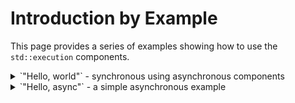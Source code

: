 <!-- SPDX-License-Identifier: Apache-2.0 WITH LLVM-exception -->

# Introduction by Example

This page provides a series of examples showing how to use the
`std::execution` components.

<details>
<summary>`"Hello, world"` - synchronous using asynchronous components</summary>

@include examples/intro-1-hello-world.cpp

The first example is a very complicated way to a version of `"Hello,
world"`: it uses components for dealing with asynchronous work to
synchronously produce the result. The intention is to show a basic
use of some involved components to build up a feeling of how things
work.

The componentes for `std::execution` are declared in the header
`<execution>`.  This particular implementation implements the
cmponents in namespace `beman::execution` declared in the header
`<beman/execution/execution.hpp>`:

```cpp
#include <beman/execution/execution.hpp>
#include <iostream>
#include <string>
#include <tuple>

namespace ex = ::beman::execution;
using namespace std::string_literals;
```

Most of these declarations should be familiar. The namespace alias
`ex` is used to support easy migration to a different implementation,
in particular the standard name `std::execution` once it becomes
available with standard library implementations. The other examples
will have a similar start which is only mentioned in the explanation
to point out unusual parts like the use of custom components.

All interesting work happens in the `main` function:

```cpp
int main()
{
    auto[result] = ex::sync_wait(
        ex::when_all(
            ex::just("hello, "s),
            ex::just("world"s)
        )
        | ex::then([](auto s1, auto s2){ return s1 + s2; })
        ).value_or(std::tuple(""s));

    std::cout << result << '\n';
}
```

This code code be simpler even when using components from
`std::execution`.  Showing a few more components is intended to
better reflect how an asynchronous program might look like. This
examples uses a _sender factory_ (`ex::just`), two _sender adaptors_
(`ex::when_all` and `ex::then`), and finally a _sender consumer_
(`ex::sync_wait`) to build up work and to execute it. The idea of
a _sender_ is that it represents work which can be composed with
algorithms into a unit of work which is eventually executed.

Each work item can complete asynchronously at some later time, i.e.,
calling it like a function and using a returned value isn't really
an option. Instead, when the work is started it does whatever is
needed to get the work completed and get a _completion signal_
delivered. Delivering a completion signal consists of calling a
function on a suitable objects. The important part is that once
work is started it always delivers exactly one completion signal
which can indicate success, failure, or cancellation. Later examples
for creating senders will go into more details about the cancellation
signals.

The components used in this example do all of that synchronously:

- `ex::just("string"s)` completes immediately when started with
    successful completion which includes the string passed as
    argument.
- <code>ex::when_all(_sender1_, _sender2_)</code> starts the senders
    passed as arguments. When all of the senders complete, it
    produces its own completion. In the case of success all the
    received values are passed to the completion signal. In case
    of an error all outstanding work is cancelled and the first
    error becomes `when_all`'s completion signal once all children
    have completed.  Similarly, in case of cancellation all children
    get cancelled and once all complete `when_all` produces a
    cancellation signal. In the example the two children each produces
    one string as completion signal and `when_all` produces these two
    strings as its completion signal.
- <code>_sender_ | ex::then(_fun_)</code> is equivalent to using
    <code>ex::then(_sender_, _fun_)</code>. The `ex::then` calls
    the function <code>_fun_</code> with its child sender completes
    successful.  The arguments to <code>_fun_</code> are the values
    received from the child completion signal.  In the example, the
    child is `when_all(...)` and it produces two strings which are
    passed to <code>_fun_</code>. The completion signal of `ex::then`
    is successful with the value returned from the call to
    <code>_fun_</code> (which may `void`) if the call returns
    normally. If an exception is thrown `ex::then` completes with
    an `std::exception_ptr` to the exception thrown. In the example
    the completion is just a concatenation of the two strings.
- <code>sync_wait(_sender_)</code> starts its argument and then
    blocks until the work completes although the thread calling
    `sync_wait` may contribute to the completion of the work. The
    function returns a an
    <code>std::optional&lt;std::tuple&lt;_results_...&gt;&gt;</code>>.
    If the child sender completes successfully the values from the
    child's completion signal become the elements of the tuple. If
    the child completes with an error, the error is thrown as an
    exception. Otherwise, if the work gets cancelled, an empty
    `std::optional<...>` is returned. In the example, the child
    sends a string which gets wrapped into a `std::tuple` which in
    turn gets wrapped into an `std::optional`. Thus, the somewhat
    round-about way to get the result: first using
    `value_or(std::tuple(""s))` to get the value from the `std::optional`
    which is then decomposed from the `std::tuple` using structured
    bindings.

</details>

<details>
<summary>`"Hello, async"` - a simple asynchronous example</summary>

Code: [`examples/intro-2-hello-async.cpp`]()

</details>

